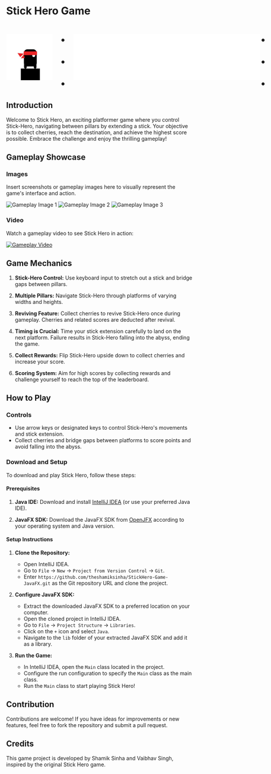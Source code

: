 # Stick Hero Game
<div style="display: flex; align-items: center;">
  <img src="https://github.com/theshamiksinha/StickHero-Game-JavaFX/raw/main/src/main/resources/Images/StickHeroCharacter.png" alt="StickHero Logo" height="125" style="margin-right: 20px;">
  <span style="font-size: 48px; font-weight: bold;">.   .   .</span>
  <img src="https://github.com/theshamiksinha/StickHero-Game-JavaFX/raw/main/src/main/resources/Images/TitlePNG.png" alt="Title Logo" height="125" style="margin-left: 20px;">
  <span style="font-size: 48px; font-weight: bold;">.   .   .</span>
</div>



## Introduction

Welcome to Stick Hero, an exciting platformer game where you control Stick-Hero, navigating between pillars by extending a stick. Your objective is to collect cherries, reach the destination, and achieve the highest score possible. Embrace the challenge and enjoy the thrilling gameplay!

## Gameplay Showcase

### Images

Insert screenshots or gameplay images here to visually represent the game's interface and action.

![Gameplay Image 1](path/to/your/image1.png)
![Gameplay Image 2](path/to/your/image2.png)
![Gameplay Image 3](path/to/your/image3.png)

### Video

Watch a gameplay video to see Stick Hero in action:

[![Gameplay Video](https://img.youtube.com/vi/VIDEO_ID_HERE/0.jpg)](https://www.youtube.com/watch?v=VIDEO_ID_HERE)


## Game Mechanics

1. **Stick-Hero Control:** Use keyboard input to stretch out a stick and bridge gaps between pillars.
   
2. **Multiple Pillars:** Navigate Stick-Hero through platforms of varying widths and heights.
   
3. **Reviving Feature:** Collect cherries to revive Stick-Hero once during gameplay. Cherries and related scores are deducted after revival.
   
4. **Timing is Crucial:** Time your stick extension carefully to land on the next platform. Failure results in Stick-Hero falling into the abyss, ending the game.
   
5. **Collect Rewards:** Flip Stick-Hero upside down to collect cherries and increase your score.
   
6. **Scoring System:** Aim for high scores by collecting rewards and challenge yourself to reach the top of the leaderboard.

## How to Play

### Controls

- Use arrow keys or designated keys to control Stick-Hero's movements and stick extension.
- Collect cherries and bridge gaps between platforms to score points and avoid falling into the abyss.

### Download and Setup

To download and play Stick Hero, follow these steps:

#### Prerequisites

1. **Java IDE:** Download and install [IntelliJ IDEA](https://www.jetbrains.com/idea/download/) (or use your preferred Java IDE).
   
2. **JavaFX SDK:** Download the JavaFX SDK from [OpenJFX](https://openjfx.io/) according to your operating system and Java version.

#### Setup Instructions

1. **Clone the Repository:**
   - Open IntelliJ IDEA.
   - Go to `File` -> `New` -> `Project from Version Control` -> `Git`.
   - Enter `https://github.com/theshamiksinha/StickHero-Game-JavaFX.git` as the Git repository URL and clone the project.

2. **Configure JavaFX SDK:**
   - Extract the downloaded JavaFX SDK to a preferred location on your computer.
   - Open the cloned project in IntelliJ IDEA.
   - Go to `File` -> `Project Structure` -> `Libraries`.
   - Click on the `+` icon and select `Java`.
   - Navigate to the `lib` folder of your extracted JavaFX SDK and add it as a library.

3. **Run the Game:**
   - In IntelliJ IDEA, open the `Main` class located in the project.
   - Configure the run configuration to specify the `Main` class as the main class.
   - Run the `Main` class to start playing Stick Hero!

## Contribution

Contributions are welcome! If you have ideas for improvements or new features, feel free to fork the repository and submit a pull request.

## Credits

This game project is developed by Shamik Sinha and Vaibhav Singh, inspired by the original Stick Hero game.
